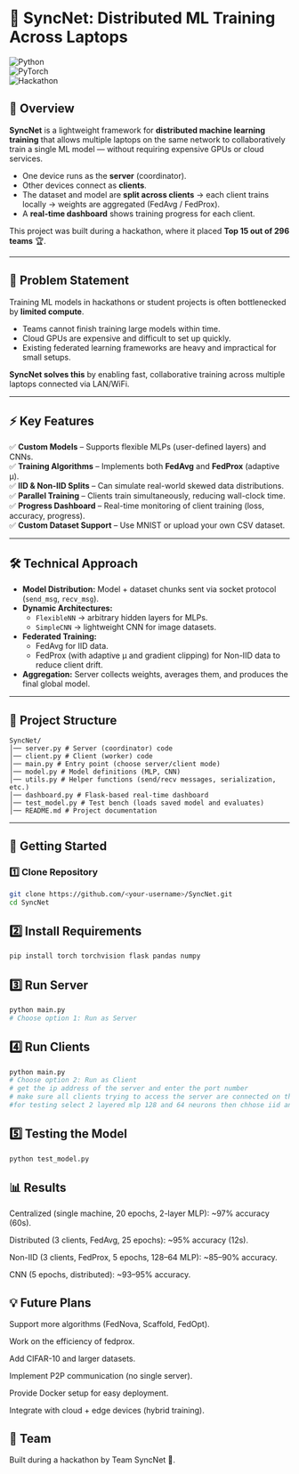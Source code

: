 # 🚀 SyncNet: Distributed ML Training Across Laptops  

![Python](https://img.shields.io/badge/Python-3.9+-blue.svg)  
![PyTorch](https://img.shields.io/badge/PyTorch-ML-orange.svg)  
![Hackathon](https://img.shields.io/badge/Hackathon-Top%2015%20Project-success.svg)  

## 📌 Overview  
**SyncNet** is a lightweight framework for **distributed machine learning training** that allows multiple laptops on the same network to collaboratively train a single ML model — without requiring expensive GPUs or cloud services.  

- One device runs as the **server** (coordinator).  
- Other devices connect as **clients**.  
- The dataset and model are **split across clients** → each client trains locally → weights are aggregated (FedAvg / FedProx).  
- A **real-time dashboard** shows training progress for each client.  

This project was built during a hackathon, where it placed **Top 15 out of 296 teams** 🏆.  

---

## 🎯 Problem Statement  
Training ML models in hackathons or student projects is often bottlenecked by **limited compute**.  
- Teams cannot finish training large models within time.  
- Cloud GPUs are expensive and difficult to set up quickly.  
- Existing federated learning frameworks are heavy and impractical for small setups.  

**SyncNet solves this** by enabling fast, collaborative training across multiple laptops connected via LAN/WiFi.  

---

## ⚡ Key Features  
✅ **Custom Models** – Supports flexible MLPs (user-defined layers) and CNNs.  
✅ **Training Algorithms** – Implements both **FedAvg** and **FedProx** (adaptive μ).  
✅ **IID & Non-IID Splits** – Can simulate real-world skewed data distributions.  
✅ **Parallel Training** – Clients train simultaneously, reducing wall-clock time.  
✅ **Progress Dashboard** – Real-time monitoring of client training (loss, accuracy, progress).  
✅ **Custom Dataset Support** – Use MNIST or upload your own CSV dataset.  

---

## 🛠️ Technical Approach  
- **Model Distribution:** Model + dataset chunks sent via socket protocol (`send_msg`, `recv_msg`).  
- **Dynamic Architectures:**  
  - `FlexibleNN` → arbitrary hidden layers for MLPs.  
  - `SimpleCNN` → lightweight CNN for image datasets.  
- **Federated Training:**  
  - FedAvg for IID data.  
  - FedProx (with adaptive μ and gradient clipping) for Non-IID data to reduce client drift.  
- **Aggregation:** Server collects weights, averages them, and produces the final global model.  

---

## 📂 Project Structure  
```
SyncNet/
│── server.py # Server (coordinator) code
│── client.py # Client (worker) code
│── main.py # Entry point (choose server/client mode)
│── model.py # Model definitions (MLP, CNN)
│── utils.py # Helper functions (send/recv messages, serialization, etc.)
│── dashboard.py # Flask-based real-time dashboard
│── test_model.py # Test bench (loads saved model and evaluates)
│── README.md # Project documentation
```
---

## 🚀 Getting Started  

### 1️⃣ Clone Repository
```bash
git clone https://github.com/<your-username>/SyncNet.git
cd SyncNet
```
## 2️⃣ Install Requirements
```bash
pip install torch torchvision flask pandas numpy
```
## 3️⃣ Run Server
```bash
python main.py
# Choose option 1: Run as Server
```
## 4️⃣ Run Clients
```bash
python main.py
# Choose option 2: Run as Client
# get the ip address of the server and enter the port number
# make sure all clients trying to access the server are connected on the same network
#for testing select 2 layered mlp 128 and 64 neurons then chhose iid and minst data set
```
## 5️⃣ Testing the Model
```bash
python test_model.py
```
## 📊 Results

Centralized (single machine, 20 epochs, 2-layer MLP): ~97% accuracy (60s).

Distributed (3 clients, FedAvg, 25 epochs): ~95% accuracy (12s).

Non-IID (3 clients, FedProx, 5 epochs, 128–64 MLP): ~85–90% accuracy.

CNN (5 epochs, distributed): ~93–95% accuracy.

## 💡 Future Plans

 Support more algorithms (FedNova, Scaffold, FedOpt).

 Work on the efficiency of fedprox.

 Add CIFAR-10 and larger datasets.

 Implement P2P communication (no single server).

 Provide Docker setup for easy deployment.

 Integrate with cloud + edge devices (hybrid training).

## 👥 Team

Built during a hackathon by Team SyncNet 🚀.
